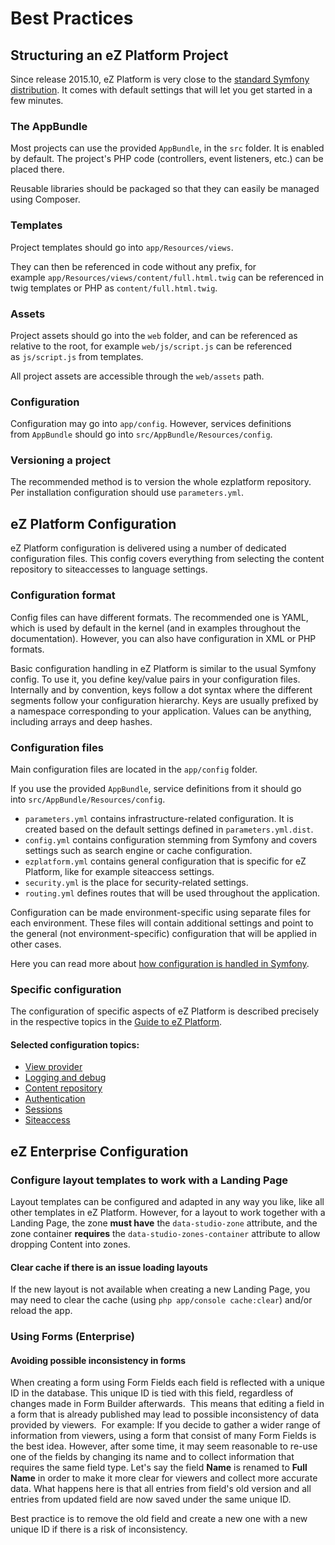 # Best Practices

## Structuring an eZ Platform Project

Since release 2015.10, eZ Platform is very close to the [standard Symfony distribution](https://github.com/symfony/symfony-standard). It comes with default settings that will let you get started in a few minutes.

### The AppBundle

Most projects can use the provided `AppBundle`, in the `src` folder. It is enabled by default. The project's PHP code (controllers, event listeners, etc.) can be placed there. 

Reusable libraries should be packaged so that they can easily be managed using Composer.

### Templates

Project templates should go into `app/Resources/views`.

They can then be referenced in code without any prefix, for example `app/Resources/views/content/full.html.twig` can be referenced in twig templates or PHP as `content/full.html.twig`.

### Assets

Project assets should go into the `web` folder, and can be referenced as relative to the root, for example `web/js/script.js` can be referenced as `js/script.js` from templates.

All project assets are accessible through the `web/assets` path.

### Configuration

Configuration may go into `app/config`. However, services definitions from `AppBundle` should go into `src/AppBundle/Resources/config`.

### Versioning a project

The recommended method is to version the whole ezplatform repository. Per installation configuration should use `parameters.yml`.

## eZ Platform Configuration

eZ Platform configuration is delivered using a number of dedicated configuration files. This config covers everything from selecting the content repository to siteaccesses to language settings.

### Configuration format

Config files can have different formats. The recommended one is YAML, which is used by default in the kernel (and in examples throughout the documentation). However, you can also have configuration in XML or PHP formats.

Basic configuration handling in eZ Platform is similar to the usual Symfony config. To use it, you define key/value pairs in your configuration files. Internally and by convention, keys follow a dot syntax where the different segments follow your configuration hierarchy. Keys are usually prefixed by a namespace corresponding to your application. Values can be anything, including arrays and deep hashes.

### Configuration files

Main configuration files are located in the `app/config` folder.

If you use the provided `AppBundle`, service definitions from it should go into `src/AppBundle/Resources/config`.

- `parameters.yml` contains infrastructure-related configuration. It is created based on the default settings defined in `parameters.yml.dist`.
- `config.yml` contains configuration stemming from Symfony and covers settings such as search engine or cache configuration.
- `ezplatform.yml` contains general configuration that is specific for eZ Platform, like for example siteaccess settings.
- `security.yml` is the place for security-related settings.
- `routing.yml` defines routes that will be used throughout the application.

Configuration can be made environment-specific using separate files for each environment. These files will contain additional settings and point to the general (not environment-specific) configuration that will be applied in other cases.

Here you can read more about [how configuration is handled in Symfony](http://symfony.com/doc/current/best_practices/configuration.html).

### Specific configuration

The configuration of specific aspects of eZ Platform is described precisely in the respective topics in the [Guide to eZ Platform](guide_to_ez_platform.md).

#### Selected configuration topics:

- [View provider](content_rendering.md#view-provider-configuration)
- [Logging and debug](devops.md#logging-and-debug-configuration)
- [Content repository](repository.md#content-repository-configuration)
- [Authentication](security.md#configuration)
- [Sessions](sessions.md#configuration)
- [Siteaccess](siteaccess.md#basics)

## eZ Enterprise Configuration

### Configure layout templates to work with a Landing Page

Layout templates can be configured and adapted in any way you like, like all other templates in eZ Platform. However, for a layout to work together with a Landing Page, the zone **must have** the `data-studio-zone` attribute, and the zone container **requires** the `data-studio-zones-container` attribute to allow dropping Content into zones.

#### Clear cache if there is an issue loading layouts

If the new layout is not available when creating a new Landing Page, you may need to clear the cache (using `php app/console cache:clear`) and/or reload the app.

### Using Forms (Enterprise)

#### Avoiding possible inconsistency in forms

When creating a form using Form Fields each field is reflected with a unique ID in the database. This unique ID is tied with this field, regardless of changes made in Form Builder afterwards. 
This means that editing a field in a form that is already published may lead to possible inconsistency of data provided by viewers. 
For example: If you decide to gather a wider range of information from viewers, using a form that consist of many Form Fields is the best idea. However, after some time, it may seem reasonable to re-use one of the fields by changing its name and to collect information that requires the same field type. Let's say the field **Name** is renamed to **Full Name** in order to make it more clear for viewers and collect more accurate data. What happens here is that all entries from field's old version and all entries from updated field are now saved under the same unique ID. 

Best practice is to remove the old field and create a new one with a new unique ID if there is a risk of inconsistency.

